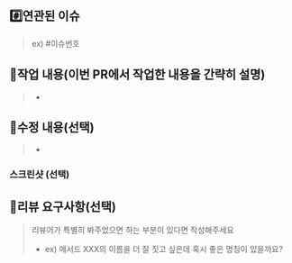## #️⃣연관된 이슈

> ex) #이슈번호

## 📝작업 내용(이번 PR에서 작업한 내용을 간략히 설명)

> - 

## 📝수정 내용(선택)
> -

### 스크린샷 (선택)


## 💬리뷰 요구사항(선택)

> 리뷰어가 특별히 봐주었으면 하는 부분이 있다면 작성해주세요
> - ex) 메서드 XXX의 이름을 더 잘 짓고 싶은데 혹시 좋은 명칭이 있을까요?

